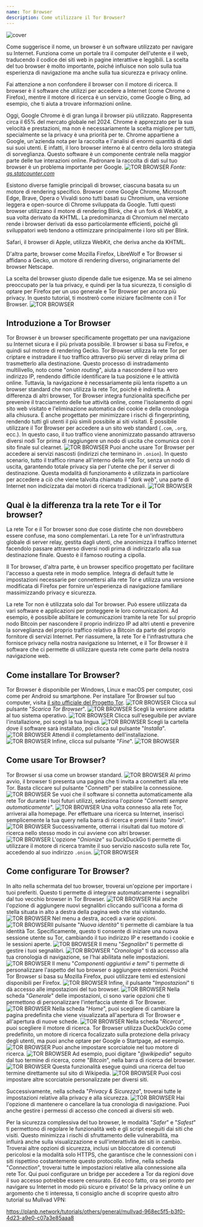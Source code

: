 ```yaml
---
name: Tor Browser
description: Come utilizzare il Tor Browser?
---
```

![cover](assets/cover.webp)

Come suggerisce il nome, un browser è un software utilizzato per navigare su Internet. Funziona come un portale tra il computer dell'utente e il web, traducendo il codice dei siti web in pagine interattive e leggibili. La scelta del tuo browser è molto importante, poiché influisce non solo sulla tua esperienza di navigazione ma anche sulla tua sicurezza e privacy online.

Fai attenzione a non confondere il browser con il motore di ricerca. Il browser è il software che utilizzi per accedere a Internet (come Chrome o Firefox), mentre il motore di ricerca è un servizio, come Google o Bing, ad esempio, che ti aiuta a trovare informazioni online.

Oggi, Google Chrome è di gran lunga il browser più utilizzato. Rappresenta circa il 65% del mercato globale nel 2024. Chrome è apprezzato per la sua velocità e prestazioni, ma non è necessariamente la scelta migliore per tutti, specialmente se la privacy è una priorità per te. Chrome appartiene a Google, un'azienda nota per la raccolta e l'analisi di enormi quantità di dati sui suoi utenti. E infatti, il loro browser interno è al centro della loro strategia di sorveglianza. Questo software è un componente centrale nella maggior parte delle tue interazioni online. Padronare la raccolta di dati sul tuo browser è un problema importante per Google.
![TOR BROWSER](assets/notext/01.webp)
*Fonte: [gs.statcounter.com](https://gs.statcounter.com/browser-market-share)*

Esistono diverse famiglie principali di browser, ciascuna basata su un motore di rendering specifico. Browser come Google Chrome, Microsoft Edge, Brave, Opera o Vivaldi sono tutti basati su Chromium, una versione leggera e open-source di Chrome sviluppata da Google. Tutti questi browser utilizzano il motore di rendering Blink, che è un fork di WebKit, a sua volta derivato da KHTML. La predominanza di Chromium nel mercato rende i browser derivati da esso particolarmente efficienti, poiché gli sviluppatori web tendono a ottimizzare principalmente i loro siti per Blink.

Safari, il browser di Apple, utilizza WebKit, che deriva anche da KHTML.

D'altra parte, browser come Mozilla Firefox, LibreWolf e Tor Browser si affidano a Gecko, un motore di rendering diverso, originariamente del browser Netscape.

La scelta del browser giusto dipende dalle tue esigenze. Ma se sei almeno preoccupato per la tua privacy, e quindi per la tua sicurezza, ti consiglio di optare per Firefox per un uso generale e Tor Browser per ancora più privacy. In questo tutorial, ti mostrerò come iniziare facilmente con il Tor Browser.
![TOR BROWSER](assets/notext/02.webp)

## Introduzione a Tor Browser

Tor Browser è un browser specificamente progettato per una navigazione su Internet sicura e il più privata possibile. Il browser si basa su Firefox, e quindi sul motore di rendering Gecko.
Tor Browser utilizza la rete Tor per criptare e instradare il tuo traffico attraverso più server di relay prima di trasmetterlo alla destinazione. Questo processo di instradamento multilivello, noto come "*onion routing*", aiuta a nascondere il tuo vero indirizzo IP, rendendo difficile identificare la tua posizione e le attività online. Tuttavia, la navigazione è necessariamente più lenta rispetto a un browser standard che non utilizza la rete Tor, poiché è indiretta.
A differenza di altri browser, Tor Browser integra funzionalità specifiche per prevenire il tracciamento delle tue attività online, come l'isolamento di ogni sito web visitato e l'eliminazione automatica dei cookie e della cronologia alla chiusura. È anche progettato per minimizzare i rischi di fingerprinting, rendendo tutti gli utenti il più simili possibile ai siti visitati.
È possibile utilizzare il Tor Browser per accedere a un sito web standard (`.com`, `.org`, ecc.). In questo caso, il tuo traffico viene anonimizzato passando attraverso diversi nodi Tor prima di raggiungere un nodo di uscita che comunica con il sito finale sul clearnet.
![TOR BROWSER](assets/notext/03.webp)
Puoi anche usare Tor Browser per accedere ai servizi nascosti (indirizzi che terminano in `.onion`). In questo scenario, tutto il traffico rimane all'interno della rete Tor, senza un nodo di uscita, garantendo totale privacy sia per l'utente che per il server di destinazione. Questa modalità di funzionamento è utilizzata in particolare per accedere a ciò che viene talvolta chiamato il "*dark web*", una parte di Internet non indicizzata dai motori di ricerca tradizionali.
![TOR BROWSER](assets/notext/04.webp)

## Qual è la differenza tra la rete Tor e il Tor browser?

La rete Tor e il Tor browser sono due cose distinte che non dovrebbero essere confuse, ma sono complementari. La rete Tor è un'infrastruttura globale di server relay, gestita dagli utenti, che anonimizza il traffico Internet facendolo passare attraverso diversi nodi prima di indirizzarlo alla sua destinazione finale. Questo è il famoso routing a cipolla.

Il Tor browser, d'altra parte, è un browser specifico progettato per facilitare l'accesso a questa rete in modo semplice. Integra di default tutte le impostazioni necessarie per connettersi alla rete Tor e utilizza una versione modificata di Firefox per fornire un'esperienza di navigazione familiare massimizzando privacy e sicurezza.

La rete Tor non è utilizzata solo dal Tor browser. Può essere utilizzata da vari software e applicazioni per proteggere le loro comunicazioni. Ad esempio, è possibile abilitare le comunicazioni tramite la rete Tor sul proprio nodo Bitcoin per nascondere il proprio indirizzo IP ad altri utenti e prevenire la sorveglianza del proprio traffico relativo a Bitcoin da parte del proprio fornitore di servizi Internet.
Per riassumere, la rete Tor è l'infrastruttura che fornisce privacy nella nostra navigazione su Internet, e il Tor Browser è il software che ci permette di utilizzare questa rete come parte della nostra navigazione web.

## Come installare Tor Browser?

Tor Browser è disponibile per Windows, Linux e macOS per computer, così come per Android su smartphone. Per installare Tor Browser sul tuo computer, visita [il sito ufficiale del Progetto Tor](https://www.torproject.org/).
![TOR BROWSER](assets/notext/05.webp)
Clicca sul pulsante "*Scarica Tor Browser*".
![TOR BROWSER](assets/notext/06.webp)
Scegli la versione adatta al tuo sistema operativo.
![TOR BROWSER](assets/notext/07.webp)
Clicca sull'eseguibile per avviare l'installazione, poi scegli la tua lingua.
![TOR BROWSER](assets/notext/08.webp)
Scegli la cartella dove il software sarà installato, poi clicca sul pulsante "*Installa*".
![TOR BROWSER](assets/notext/09.webp)
Attendi il completamento dell'installazione.
![TOR BROWSER](assets/notext/10.webp)
Infine, clicca sul pulsante "*Fine*".
![TOR BROWSER](assets/notext/11.webp)

## Come usare Tor Browser?

Tor Browser si usa come un browser standard.
![TOR BROWSER](assets/notext/12.webp)
Al primo avvio, il browser ti presenta una pagina che ti invita a connetterti alla rete Tor. Basta cliccare sul pulsante "*Connetti*" per stabilire la connessione.
![TOR BROWSER](assets/notext/13.webp)
Se vuoi che il software si connetta automaticamente alla rete Tor durante i tuoi futuri utilizzi, seleziona l'opzione "*Connetti sempre automaticamente*".
![TOR BROWSER](assets/notext/14.webp)
Una volta connesso alla rete Tor, arriverai alla homepage.
Per effettuare una ricerca su Internet, inserisci semplicemente la tua query nella barra di ricerca e premi il tasto "*invio*".
![TOR BROWSER](assets/notext/16.webp)
Successivamente, otterrai i risultati dal tuo motore di ricerca nello stesso modo in cui avviene con altri browser.
![TOR BROWSER](assets/notext/17.webp)
L'opzione "*Onionize*" su DuckDuckGo ti permette di utilizzare il motore di ricerca tramite il suo servizio nascosto sulla rete Tor, accedendo al suo indirizzo `.onion`.
![TOR BROWSER](assets/notext/18.webp)

## Come configurare Tor Browser?

In alto nella schermata del tuo browser, troverai un'opzione per importare i tuoi preferiti. Questo ti permette di integrare automaticamente i segnalibri dal tuo vecchio browser in Tor Browser.
![TOR BROWSER](assets/notext/19.webp)
Hai anche l'opzione di aggiungere nuovi segnalibri cliccando sull'icona a forma di stella situata in alto a destra della pagina web che stai visitando.
![TOR BROWSER](assets/notext/20.webp)
Nel menu a destra, accedi a varie opzioni.
![TOR BROWSER](assets/notext/21.webp)Il pulsante "*Nuova identità*" ti permette di cambiare la tua identità Tor. Specificamente, questo ti consente di iniziare una nuova sessione utente su Tor, cambiando il tuo indirizzo IP e resettando i cookie e le sessioni aperte.
![TOR BROWSER](assets/notext/22.webp)
Il menu "*Segnalibri*" ti permette di gestire i tuoi segnalibri.
![TOR BROWSER](assets/notext/23.webp)
"*Cronologia*" ti dà accesso alla tua cronologia di navigazione, se l'hai abilitata nelle impostazioni.
![TOR BROWSER](assets/notext/24.webp)
Il menu "*Componenti aggiuntivi e temi*" ti permette di personalizzare l'aspetto del tuo browser o aggiungere estensioni. Poiché Tor Browser si basa su Mozilla Firefox, puoi utilizzare temi ed estensioni disponibili per Firefox.
![TOR BROWSER](assets/notext/25.webp)
Infine, il pulsante "*Impostazioni*" ti dà accesso alle impostazioni del tuo browser.
![TOR BROWSER](assets/notext/26.webp)
Nella scheda "*Generale*" delle impostazioni, ci sono varie opzioni che ti permettono di personalizzare l'interfaccia utente di Tor Browser.
![TOR BROWSER](assets/notext/27.webp)
Nella scheda "*Home*", puoi scegliere di cambiare la pagina predefinita che viene visualizzata all'apertura di Tor Browser e all'apertura di nuove schede.
![TOR BROWSER](assets/notext/28.webp)
Nella scheda "*Ricerca*", puoi scegliere il motore di ricerca. Tor Browser utilizza DuckDuckGo come predefinito, un motore di ricerca focalizzato sulla protezione della privacy degli utenti, ma puoi anche optare per Google o Startpage, ad esempio.
![TOR BROWSER](assets/notext/29.webp)
Puoi anche impostare scorciatoie nel tuo motore di ricerca.
![TOR BROWSER](assets/notext/30.webp)
Ad esempio, puoi digitare "*@wikipedia*" seguito dal tuo termine di ricerca, come "*Bitcoin*", nella barra di ricerca del browser.
![TOR BROWSER](assets/notext/31.webp)
Questa funzionalità esegue quindi una ricerca del tuo termine direttamente sul sito di Wikipedia.
![TOR BROWSER](assets/notext/32.webp)
Puoi così impostare altre scorciatoie personalizzate per diversi siti.

Successivamente, nella scheda "*Privacy & Sicurezza*", troverai tutte le impostazioni relative alla privacy e alla sicurezza.
![TOR BROWSER](assets/notext/33.webp)
Hai l'opzione di mantenere o cancellare la tua cronologia di navigazione.
Puoi anche gestire i permessi di accesso che concedi ai diversi siti web.

Per la sicurezza complessiva del tuo browser, le modalità "*Safer*" e "*Safest*" ti permettono di regolare le funzionalità web e gli script eseguiti dai siti che visiti. Questo minimizza i rischi di sfruttamento delle vulnerabilità, ma influirà anche sulla visualizzazione e sull'interattività dei siti in cambio. Troverai altre opzioni di sicurezza, inclusi un bloccatore di contenuti pericolosi e la modalità solo HTTPS, che garantisce che le connessioni con i siti rispettino costantemente questo protocollo. Infine, nella scheda "*Connection*", troverai tutte le impostazioni relative alla connessione alla rete Tor. Qui puoi configurare un bridge per accedere a Tor da regioni dove il suo accesso potrebbe essere censurato. Ed ecco fatto, ora sei pronto per navigare su Internet in modo più sicuro e privato! Se la privacy online è un argomento che ti interessa, ti consiglio anche di scoprire questo altro tutorial su Mullvad VPN:

https://planb.network/tutorials/others/general/mullvad-968ec5f5-b3f0-4d23-a9e0-c07a3e85aaa8